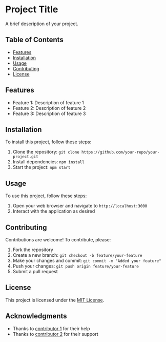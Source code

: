 # Project Title

A brief description of your project.

## Table of Contents

* [Features](#features)
* [Installation](#installation)
* [Usage](#usage)
* [Contributing](#contributing)
* [License](#license)

## Features

* Feature 1: Description of feature 1
* Feature 2: Description of feature 2
* Feature 3: Description of feature 3

## Installation

To install this project, follow these steps:

1. Clone the repository: `git clone https://github.com/your-repo/your-project.git`
2. Install dependencies: `npm install`
3. Start the project: `npm start`

## Usage

To use this project, follow these steps:

1. Open your web browser and navigate to `http://localhost:3000`
2. Interact with the application as desired

## Contributing

Contributions are welcome! To contribute, please:

1. Fork the repository
2. Create a new branch: `git checkout -b feature/your-feature`
3. Make your changes and commit: `git commit -m "Added your feature"`
4. Push your changes: `git push origin feature/your-feature`
5. Submit a pull request

## License

This project is licensed under the [MIT License](https://opensource.org/licenses/MIT).

## Acknowledgments

* Thanks to [contributor 1](https://github.com/contributor-1) for their help
* Thanks to [contributor 2](https://github.com/contributor-2) for their support
